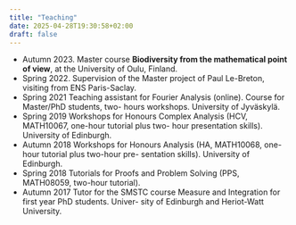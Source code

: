 ```yaml
---
title: "Teaching"
date: 2025-04-28T19:30:58+02:00
draft: false
---
```


* Autumn 2023. Master course **Biodiversity from the mathematical point of view**, at the University of
Oulu, Finland.
* Spring 2022. Supervision of the Master project of Paul Le-Breton, visiting from ENS Paris-Saclay.
* Spring 2021 Teaching assistant for Fourier Analysis (online). Course for Master/PhD students, two-
hours workshops. University of Jyväskylä.
* Spring 2019 Workshops for Honours Complex Analysis (HCV, MATH10067, one-hour tutorial plus two-
hour presentation skills). University of Edinburgh.
* Autumn 2018 Workshops for Honours Analysis (HA, MATH10068, one-hour tutorial plus two-hour pre-
sentation skills). University of Edinburgh.
* Spring 2018 Tutorials for Proofs and Problem Solving (PPS, MATH08059, two-hour tutorial).
* Autumn 2017 Tutor for the SMSTC course Measure and Integration for first year PhD students. Univer-
sity of Edinburgh and Heriot-Watt University.
